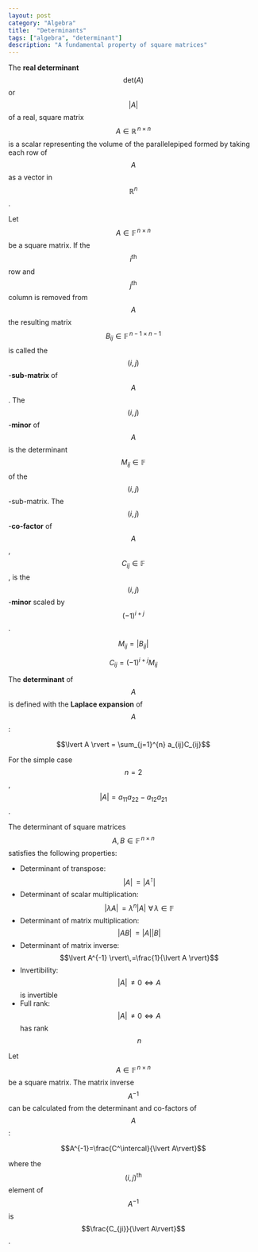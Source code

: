 ```yaml
---
layout: post
category: "Algebra"
title:  "Determinants"
tags: ["algebra", "determinant"]
description: "A fundamental property of square matrices"
---
```


The **real determinant** $$\mathrm{det}(A)$$ or $$\lvert A\rvert$$ of a real, square matrix $$A\in\mathbb{R}^{\,n\times n}$$ is a scalar representing the volume of the parallelepiped formed by taking each row of $$A$$ as a vector in $$\mathbb{R}^n$$.

Let $$A\in\mathbb{F}^{\,n\times n}$$ be a square matrix. If the $$i^{\mathrm{th}}$$ row and $$j^{\mathrm{th}}$$ column is removed from $$A$$ the resulting matrix $$B_{ij} \in \mathbb{F}^{\,n-1\times n-1}$$ is called the $$(i,j)$$-**sub-matrix** of $$A$$. The $$(i,j)$$-**minor** of $$A$$ is the determinant $$M_{ij}\in\mathbb{F}$$ of the $$(i,j)$$-sub-matrix. The $$(i,j)$$-**co-factor** of $$A$$, $$C_{ij}\in\mathbb{F}$$, is the $$(i,j)$$-**minor** scaled by $$(-1)^{i+j}$$.

$$M_{ij} = \lvert B_{ij}\rvert$$

$$C_{ij} = (-1)^{i+j}M_{ij}$$

The **determinant** of $$A$$ is defined with the **Laplace expansion** of $$A$$:

$$\lvert A \rvert = \sum_{j=1}^{n} a_{ij}C_{ij}$$

For the simple case $$n=2$$, $$\lvert A \rvert = a_{11}a_{22}-a_{12}a_{21}$$.

The determinant of square matrices $$A,B\in\mathbb{F}^{\,n\times n}$$ satisfies the following properties:
- Determinant of transpose: $$\lvert A \rvert\,= \lvert A^\intercal \rvert$$
- Determinant of scalar multiplication: $$\lvert \lambda A \rvert\,= \lambda^n\lvert A \rvert\,\,\forall\,\lambda\in\mathbb{F}$$
- Determinant of matrix multiplication: $$\lvert AB \rvert\,= \lvert A \rvert \lvert B \rvert$$
- Determinant of matrix inverse: $$\lvert A^{-1} \rvert\,=\frac{1}{\lvert A \rvert}$$
- Invertibility: $$\lvert A \rvert \,\neq 0 \Leftrightarrow A$$ is invertible
- Full rank: $$\lvert A \rvert \,\neq 0 \Leftrightarrow A$$ has rank $$n$$

Let $$A\in\mathbb{F}^{\,n\times n}$$ be a square matrix. The matrix inverse $$A^{-1}$$ can be calculated from the determinant and co-factors of $$A$$:

$$A^{-1}=\frac{C^\intercal}{\lvert A\rvert}$$

where the $$(i,j)^{\mathrm{th}}$$ element of $$A^{-1}$$ is $$\frac{C_{ji}}{\lvert A\rvert}$$.
